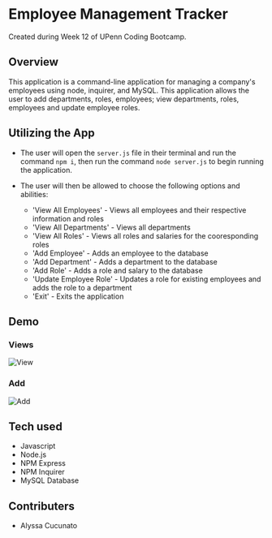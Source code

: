 # Employee Management Tracker

Created during Week 12 of UPenn Coding Bootcamp.

## Overview

This application is a command-line application for managing a company's employees using node, inquirer, and MySQL. This application allows the user to add departments, roles, employees; view departments, roles, employees and update employee roles.

## Utilizing the App

- The user will open the `server.js` file in their terminal and run the command `npm i`, then run the command `node server.js` to begin running the application.

- The user will then be allowed to choose the following options and abilities:
  - 'View All Employees' - Views all employees and their respective information and roles
  - 'View All Departments' - Views all departments
  - 'View All Roles' - Views all roles and salaries for the cooresponding roles
  - 'Add Employee' - Adds an employee to the database
  - 'Add Department' - Adds a department to the database
  - 'Add Role' - Adds a role and salary to the database
  - 'Update Employee Role' - Updates a role for existing employees and adds the role to a department
  - 'Exit' - Exits the application

## Demo

### Views

![View](./img/view.gif "Employee Tracker gif")

### Add

![Add](./img/add.gif "Employee Tracker gif")

## Tech used

- Javascript
- Node.js
- NPM Express
- NPM Inquirer
- MySQL Database

## Contributers

- Alyssa Cucunato

